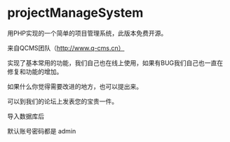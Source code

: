 projectManageSystem
===================

用PHP实现的一个简单的项目管理系统，此版本免费开源。

来自QCMS团队（http://www.q-cms.cn）

实现了基本常用的功能，我们自己也在线上使用，如果有BUG我们自己也一直在修复和功能的增加。

如果什么你觉得需要改进的地方，也可以提出来。

可以到我们的论坛上发表您的宝贵一件。

导入数据库后

默认账号密码都是 admin
